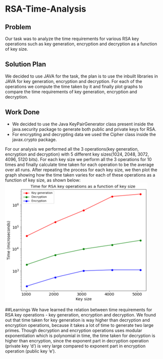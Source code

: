 # RSA-Time-Analysis
## Problem
Our task was to analyze the time requirements for various RSA key operations such as key generation, encryption and decryption as a function of key size. 
## Solution Plan
We decided to use JAVA for the task, the plan is to use the inbuilt libraries in JAVA for key generation, encryption and decryption. For each of the operations we compute the time taken by it and finally plot graphs to compare the time requirements of key generation, encryption and decryption. 
## Work Done
*  We decided to use the Java KeyPairGenerator class present inside the java.security package to generate both public and private keys for RSA. 
* For encrypting and decrypting data we used the Cipher class inside the javax.crypto package.

For our analysis we performed all the 3 operations(key generation, encryption and decryption) with 5 different key sizes(1024, 2048, 3072, 4096, 5120 bits). For each key size we perform all the 3 operations for 10 times and finally calculate time taken for each operation to be the average over all runs. After repeating the process for each key size, we then plot the graph showing how the time taken varies for each of these operations as a function of key size, as shown below:
![result.png](result.png)

##Learnings
We have learned the relation between time requirements for RSA key operations - key generation, encryption and decryption. We found out that time taken for key generation is way higher than decryption and encryption operations, because it takes a lot of time to generate two large primes. Though decryption and encryption operations uses modular exponentiation which is polynomial in time, the time taken for decryption is higher than encryption, since the exponent part in decryption operation (private key ‘d’) is very large compared to exponent part in encryption operation (public key ‘e’).
